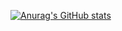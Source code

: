 [![Anurag's GitHub stats](https://github-readme-stats.vercel.app/api?username=lxzd-bxy&theme=dark)](https://github.com/anuraghazra/github-readme-stats)
